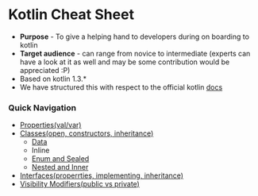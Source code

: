 # Kotlin Cheat Sheet
* **Purpose** - To give a helping hand to developers during on boarding to kotlin
* **Target audience** - can range from novice to intermediate (experts can have a look at it as well and may be some contribution would be appreciated :P)
* Based on kotlin 1.3.*
* We have structured this with respect to the official kotlin [docs](https://kotlinlang.org/docs/reference/)

### Quick Navigation
* [Properties(val/var)](https://github.com/mspmax/kotlin_cheat_sheet/blob/master/src/main/kotlin/classesandobjects/PropertyValues.kt)
* [Classes(open, constructors, inheritance)](https://github.com/mspmax/kotlin_cheat_sheet/blob/master/src/main/kotlin/classesandobjects/ClassesAndInheritance.kt)
  * [Data](https://github.com/mspmax/kotlin_cheat_sheet/blob/master/src/main/kotlin/classesandobjects/DataClasses.kt)
  * Inline
  * [Enum and Sealed](https://github.com/mspmax/kotlin_cheat_sheet/blob/master/src/main/kotlin/classesandobjects/EnumAndSealed.kt)
  * [Nested and Inner](https://github.com/mspmax/kotlin_cheat_sheet/blob/master/src/main/kotlin/classesandobjects/NestedAndInner.kt)
* [Interfaces(properrties, implementing, inheritance)](https://github.com/mspmax/kotlin_cheat_sheet/blob/master/src/main/kotlin/classesandobjects/Interfaces.kt)
* [Visibility Modifiers(public vs private)](https://github.com/mspmax/kotlin_cheat_sheet/blob/master/src/main/kotlin/classesandobjects/VisibilityModifiers.kt)
